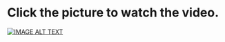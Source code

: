 # Click the picture to watch the video.  
[![IMAGE ALT TEXT](https://img.youtube.com/vi/08VAHlQcgLw/0.jpg)](https://youtu.be/08VAHlQcgLw "Li-Fi 傳輸操作過程完整影片")
